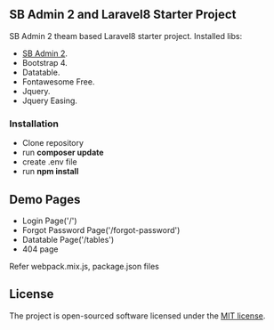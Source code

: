 ## SB Admin 2 and Laravel8 Starter Project

SB Admin 2 theam based Laravel8 starter project.  Installed libs:

- [SB Admin 2](https://startbootstrap.com/theme/sb-admin-2).
- Bootstrap 4.
- Datatable.
- Fontawesome Free.
- Jquery.
- Jquery Easing.

### Installation

- Clone repository
- run **composer update**
- create .env file 
- run **npm install**

## Demo Pages

- Login Page('/')
- Forgot Password Page('/forgot-password')
- Datatable Page('/tables')
- 404 page

Refer webpack.mix.js, package.json files

## License

The project is open-sourced software licensed under the [MIT license](https://opensource.org/licenses/MIT).
